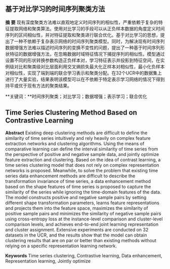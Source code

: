 ## 基于对比学习的时间序列聚类方法

**摘** **要**  现有深度聚类方法难以直观地定义时间序列的相似性，严重依赖于复杂的特征提取网络和聚类算法。使用对比学习的手段可以从正负样本数据的角度定义时间序列的区间相似性，并对特征提取和聚类进行联合优化。基于对比学习的思想，提出了一种不依赖于复杂表示网络的时间序列聚类模型。同时，为解决现有时间序列数据增强方法难以描述时间序列的变换不变性的问题，提出了一种基于时间序列形状特征的数据增强方法，在忽略数据时域特征情况下捕捉序列的相似性。模型通过设置不同的形状转换参数构造正负样本对，学习特征表示并投影到特征空间，在实例级对比和聚类级对比层面利用交叉熵损失最大化正样本对相似性，最小化负样本对相似性，实现了端到端的联合学习表示和聚类分配。在32个UCR中的数据集上进行了大量实验，结果表明该模型可以在不依赖于特定表示学习网络的情况下得到持平或优于现有方法的聚类结果。

**关键词：**时间序列聚类；对比学习；数据增强；表示学习；联合优化

## **Time Series Clustering Method Based on Contrastive Learning**

**Abstract**  Existing deep clustering methods are difficult to define the similarity of time series intuitively and rely heavily on complex feature extraction networks and clustering algorithms. Using the means of comparative learning can define the interval similarity of time series from the perspective of positive and negative sample data, and jointly optimize feature extraction and clustering. Based on the idea of contrast learning, a time series clustering model that does not rely on complex representation networks is proposed. Meanwhile, to solve the problem that existing time series data enhancement methods are difficult to describe the transformation invariance of time series, a data enhancement method based on the shape features of time series is proposed to capture the similarity of the series while ignoring the time-domain features of the data. The model constructs positive and negative sample pairs by setting different shape transformation parameters, learns feature representations and projects them into the feature space, maximizes the similarity of positive sample pairs and minimizes the similarity of negative sample pairs using cross-entropy loss at the instance-level comparison and cluster-level comparison levels, and achieves end-to-end joint learning representation and cluster assignment. Extensive experiments are conducted on 32 datasets in the UCR, and the results show that the model can obtain clustering results that are on par or better than existing methods without relying on a specific representation learning network.

**Keywords**  Time series clustering, Contrastive learning, Data enhancement, Representation learning, Jointly optimize